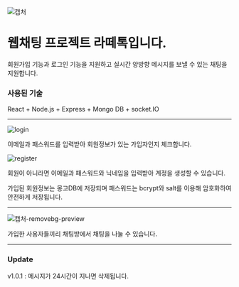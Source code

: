 ![캡처](https://github.com/GarbageCode1984/Latte_Talk/assets/75023330/32082368-b8b2-4bd8-9373-5a1f7c7106cd)

# 웹채팅 프로젝트 라떼톡입니다.

회원가입 기능과 로그인 기능을 지원하고 실시간 양방향 메시지를 보낼 수 있는 채팅을 지원합니다.


### 사용된 기술  
React + Node.js + Express + Mongo DB + socket.IO


---


![login](https://github.com/GarbageCode1984/Latte_Talk/assets/75023330/7ebe1c22-b73e-42af-8bb6-97cef6cd09f8)


이메일과 패스워드를 입력받아 회원정보가 있는 가입자인지 체크합니다.


![register](https://github.com/GarbageCode1984/Latte_Talk/assets/75023330/7e28d7c2-12ff-44bd-9455-41aff9a17a16)


회원이 아니라면 이메일과 패스워드와 닉네임을 입력받아 계정을 생성할 수 있습니다.

가입된 회원정보는 몽고DB에 저장되며 패스워드는 bcrypt와 salt를 이용해 암호화하여 안전하게 저장됩니다.


---


![캡처-removebg-preview](https://github.com/GarbageCode1984/Latte_Talk/assets/75023330/ce9c33a6-0265-4f89-a352-3a8d2c97faba)


가입한 사용자들끼리 채팅방에서 채팅을 나눌 수 있습니다.


---
### Update


v1.0.1 : 메시지가 24시간이 지나면 삭제됩니다.


